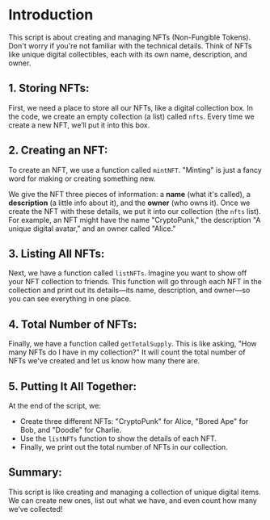 # Introduction
This script is about creating and managing NFTs (Non-Fungible Tokens). Don't worry if you're not familiar with the technical details. Think of NFTs like unique digital collectibles, each with its own name, description, and owner.

## 1. Storing NFTs:
First, we need a place to store all our NFTs, like a digital collection box. In the code, we create an empty collection (a list) called `nfts`. Every time we create a new NFT, we’ll put it into this box.

## 2. Creating an NFT:
To create an NFT, we use a function called `mintNFT`. "Minting" is just a fancy word for making or creating something new.

We give the NFT three pieces of information: a **name** (what it's called), a **description** (a little info about it), and the **owner** (who owns it).
Once we create the NFT with these details, we put it into our collection (the `nfts` list). For example, an NFT might have the name "CryptoPunk," the description "A unique digital avatar," and an owner called "Alice."

## 3. Listing All NFTs:
Next, we have a function called `listNFTs`. Imagine you want to show off your NFT collection to friends. This function will go through each NFT in the collection and print out its details—its name, description, and owner—so you can see everything in one place.

## 4. Total Number of NFTs:
Finally, we have a function called `getTotalSupply`. This is like asking, "How many NFTs do I have in my collection?" It will count the total number of NFTs we've created and let us know how many there are.

## 5. Putting It All Together:
At the end of the script, we:
- Create three different NFTs: "CryptoPunk" for Alice, "Bored Ape" for Bob, and "Doodle" for Charlie.
- Use the `listNFTs` function to show the details of each NFT.
- Finally, we print out the total number of NFTs in our collection.

## Summary:
This script is like creating and managing a collection of unique digital items. We can create new ones, list out what we have, and even count how many we’ve collected!
